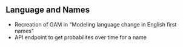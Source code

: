 ## Language and Names
+ Recreation of GAM in "Modeling language change in English first names"
+ API endpoint to get probabilites over time for a name